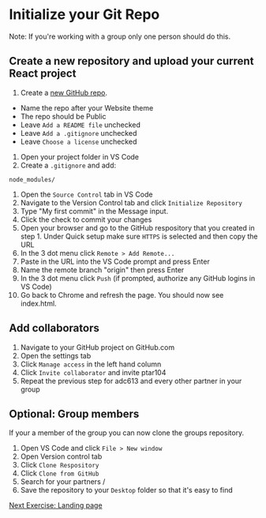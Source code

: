 # Initialize your Git Repo

Note: If you're working with a group only one person should do this.

## Create a new repository and upload your current React project

1. Create a [new GitHub repo](https://github.com/new).
  - Name the repo after your Website theme
  - The repo should be Public
  - Leave `Add a README file` unchecked
  - Leave `Add a .gitignore` unchecked
  - Leave `Choose a license` unchecked
1. Open your project folder in VS Code
1. Create a `.gitignore` and add:
```
node_modules/
```
1. Open the `Source Control` tab in VS Code
1. Navigate to the Version Control tab and click `Initialize Repository`
1. Type "My first commit" in the Message input.
1. Click the check to commit your changes
1. Open your browser and go to the GitHub respository that you created in step 1.
   Under Quick setup make sure `HTTPS` is selected and then copy the URL
1. In the 3 dot menu click `Remote > Add Remote...`
1. Paste in the URL into the VS Code prompt and press Enter
1. Name the remote branch "origin" then press Enter
1. In the 3 dot menu click `Push` (if prompted, authorize any GitHub logins in VS Code)
1. Go back to Chrome and refresh the page. You should now see index.html.

## Add collaborators


1. Navigate to your GitHub project on GitHub.com
1. Open the settings tab
1. Click `Manage access` in the left hand column
1. Click `Invite collaborator` and invite ptar104
1. Repeat the previous step for adc613 and every other partner in your group


## Optional: Group members 

If your a member of the group you can now clone the groups repository. 

1. Open VS Code and click `File > New window`
1. Open Version control tab
1. Click `Clone Respository`
1. Click `Clone from GitHub`
1. Search for your partners <username>/<repository name>
1. Save the repository to your `Desktop` folder so that it's easy to find

[Next Exercise: Landing page](/notes/week4/landing.md)
